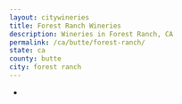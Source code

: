 ```yaml
---
layout: citywineries
title: Forest Ranch Wineries
description: Wineries in Forest Ranch, CA
permalink: /ca/butte/forest-ranch/
state: ca
county: butte
city: forest ranch
---
```

-
